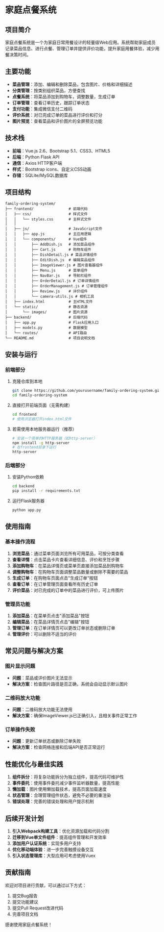 # 家庭点餐系统

## 项目简介

家庭点餐系统是一个为家庭日常用餐设计的轻量级Web应用。系统帮助家庭成员记录菜品信息、进行点餐、管理订单并提供评价功能，提升家庭用餐体验，减少用餐决策时间。

## 主要功能

- **菜品管理**：添加、编辑和删除菜品，包含图片、价格和详细描述
- **分类管理**：按类别组织菜品，方便查找
- **点餐系统**：将菜品添加到购物车，调整数量，生成订单
- **订单管理**：查看订单历史，跟踪订单状态
- **支付功能**：集成微信支付二维码
- **评价系统**：对已完成订单的菜品进行评价和打分
- **图片预览**：查看菜品和评价图片的全屏预览功能

## 技术栈

- **前端**：Vue.js 2.6、Bootstrap 5.1、CSS3、HTML5
- **后端**：Python Flask API
- **通信**：Axios HTTP客户端
- **样式**：Bootstrap icons、自定义CSS动画
- **存储**：SQLite/MySQL数据库

## 项目结构

```
family-ordering-system/
├── frontend/                # 前端代码
│   ├── css/                 # 样式文件
│   │   └── styles.css       # 主样式文件
│   │
│   ├── js/                  # JavaScript文件
│   │   ├── app.js           # 主应用逻辑
│   │   └── components/      # Vue组件
│   │       ├── AddDish.js   # 添加菜品组件
│   │       ├── Cart.js      # 购物车组件
│   │       ├── DishDetail.js # 菜品详情组件
│   │       ├── EditDish.js  # 编辑菜品组件
│   │       ├── ImageViewer.js # 图片查看器组件
│   │       ├── Menu.js      # 菜单组件
│   │       ├── NavBar.js    # 导航栏组件
│   │       ├── OrderDetail.js # 订单详情组件
│   │       ├── OrderManagement.js # 订单管理组件
│   │       ├── Review.js    # 评价组件
│   │       └── camera-utils.js # 相机工具
│   ├── index.html           # 主HTML文件
│   └── static/              # 静态资源
│       └── images/          # 图片资源
├── backend/                 # 后端代码
│   ├── app.py               # Flask应用入口
│   ├── models.py            # 数据模型
│   └── routes/              # API路由
└── README.md                # 项目说明文档
```

## 安装与运行

### 前端部分

1. 克隆仓库到本地
   ```bash
   git clone https://github.com/yourusername/family-ordering-system.git
   cd family-ordering-system
   ```

2. 直接打开前端页面（无需构建）
   ```bash
   cd frontend
   # 使用浏览器打开index.html文件
   ```

3. 若需使用本地服务器运行（推荐）
   ```bash
   # 安装一个简单的HTTP服务器（如http-server）
   npm install -g http-server
   # 在frontend目录下运行
   http-server
   ```

### 后端部分

1. 安装Python依赖
   ```bash
   cd backend
   pip install -r requirements.txt
   ```

2. 运行Flask服务器
   ```bash
   python app.py
   ```

## 使用指南

### 基本操作流程

1. **浏览菜品**：通过菜单页面浏览所有可用菜品，可按分类查看
2. **查看详情**：点击菜品卡片查看详细信息、评价和烹饪步骤
3. **添加购物车**：在菜品详情页或菜单页直接添加菜品到购物车
4. **调整购物车**：在购物车页面调整菜品数量或删除不需要的菜品
5. **生成订单**：在购物车页面点击"生成订单"按钮
6. **查看订单**：在订单管理页面查看所有历史订单
7. **评价菜品**：对已完成的订单中的菜品进行评价，可上传图片

### 管理员功能

1. **添加菜品**：在菜单页点击"添加菜品"按钮
2. **编辑菜品**：在菜品详情页点击"编辑"按钮
3. **管理订单**：在订单详情页可以更改订单状态或删除订单
4. **管理评价**：可以删除不适当的评价

## 常见问题与解决方案

### 图片显示问题
- **问题**：菜品或评价图片无法显示
- **解决方案**：检查图片路径是否正确，系统会自动显示默认图片

### 二维码放大功能
- **问题**：二维码放大功能无法使用
- **解决方案**：确保ImageViewer.js已正确引入，且相关事件正常工作

### 订单操作失败
- **问题**：更新订单状态或删除订单失败
- **解决方案**：检查网络连接和后端API是否正常运行

## 性能优化与最佳实践

1. **组件拆分**：将复杂功能拆分为独立组件，提高代码可维护性
2. **事件委托**：使用事件委托减少事件监听器数量，提高性能
3. **懒加载**：图片使用懒加载技术，提高页面加载速度
4. **状态管理**：合理管理组件状态，避免不必要的重渲染
5. **错误处理**：完善的错误处理和用户提示机制

## 后续开发计划

1. **引入Webpack构建工具**：优化资源加载和代码分割
2. **迁移到Vue单文件组件**：提高组件管理和开发效率
3. **添加用户认证系统**：实现多用户支持
4. **优化移动端体验**：进一步完善触摸设备交互
5. **引入状态管理库**：大型应用可考虑使用Vuex

## 贡献指南

欢迎对项目进行贡献，可以通过以下方式：

1. 提交Bug报告
2. 提交功能建议
3. 提交Pull Request改进代码
4. 完善项目文档

感谢使用家庭点餐系统！
